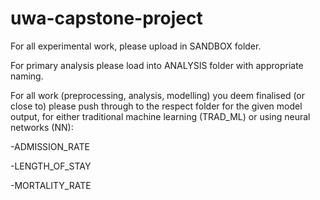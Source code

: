 # uwa-capstone-project

For all experimental work, please upload in SANDBOX folder.

For primary analysis please load into ANALYSIS folder with appropriate naming.

For all work (preprocessing, analysis, modelling) you deem finalised (or close to) please push through to the respect folder for the given model output, for either traditional machine learning (TRAD_ML) or using neural networks (NN):

-ADMISSION_RATE

-LENGTH_OF_STAY

-MORTALITY_RATE

